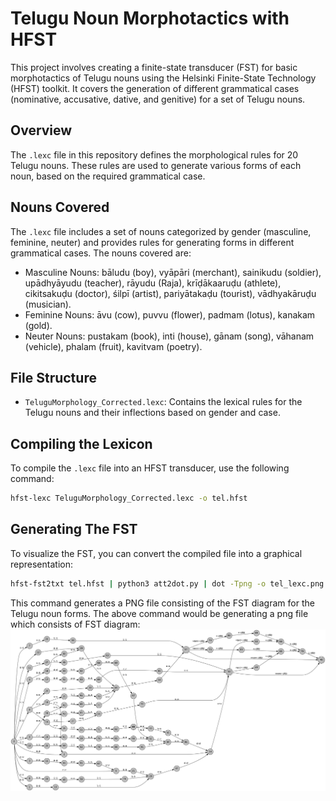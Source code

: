 # Telugu Noun Morphotactics with HFST

This project involves creating a finite-state transducer (FST) for basic morphotactics of Telugu nouns using the Helsinki Finite-State Technology (HFST) toolkit. It covers the generation of different grammatical cases (nominative, accusative, dative, and genitive) for a set of Telugu nouns.

## Overview

The `.lexc` file in this repository defines the morphological rules for 20 Telugu nouns. These rules are used to generate various forms of each noun, based on the required grammatical case.

## Nouns Covered

The `.lexc` file includes a set of nouns categorized by gender (masculine, feminine, neuter) and provides rules for generating forms in different grammatical cases. The nouns covered are:

- Masculine Nouns: bāludu (boy), vyāpāri (merchant), sainikudu (soldier), upādhyāyudu (teacher), rāyudu (Raja), krīḍākaaruḍu (athlete), cikitsakuḍu (doctor), śilpī (artist), pariyātakaḍu (tourist), vādhyakāruḍu (musician).
- Feminine Nouns: āvu (cow), puvvu (flower), padmam (lotus), kanakam (gold).
- Neuter Nouns: pustakam (book), inti (house), gānam (song), vāhanam (vehicle), phalam (fruit), kavitvam (poetry).

## File Structure

- `TeluguMorphology_Corrected.lexc`: Contains the lexical rules for the Telugu nouns and their inflections based on gender and case.

## Compiling the Lexicon

To compile the `.lexc` file into an HFST transducer, use the following command:

```bash
hfst-lexc TeluguMorphology_Corrected.lexc -o tel.hfst
```

## Generating The FST

To visualize the FST, you can convert the compiled file into a graphical representation:

```bash
hfst-fst2txt tel.hfst | python3 att2dot.py | dot -Tpng -o tel_lexc.png
```

This command generates a PNG file consisting of the FST diagram for the Telugu noun forms.
The above command would be generating a png file which consists of FST diagram:
![FST for Telugu noun forms](tel.lexc.png)
